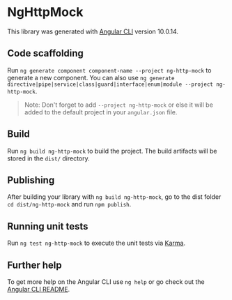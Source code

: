# NgHttpMock

This library was generated with [Angular CLI](https://github.com/angular/angular-cli) version 10.0.14.

## Code scaffolding

Run `ng generate component component-name --project ng-http-mock` to generate a new component. You can also use `ng generate directive|pipe|service|class|guard|interface|enum|module --project ng-http-mock`.
> Note: Don't forget to add `--project ng-http-mock` or else it will be added to the default project in your `angular.json` file. 

## Build

Run `ng build ng-http-mock` to build the project. The build artifacts will be stored in the `dist/` directory.

## Publishing

After building your library with `ng build ng-http-mock`, go to the dist folder `cd dist/ng-http-mock` and run `npm publish`.

## Running unit tests

Run `ng test ng-http-mock` to execute the unit tests via [Karma](https://karma-runner.github.io).

## Further help

To get more help on the Angular CLI use `ng help` or go check out the [Angular CLI README](https://github.com/angular/angular-cli/blob/master/README.md).
